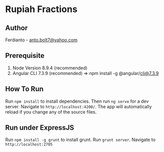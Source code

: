 # Rupiah Fractions

## Author

Ferdianto - anto.bolt7@yahoo.com

## Prerequisite

1. Node Version 8.9.4 (recommended)
2. Angular CLI 7.3.9 (recommended) => npm install -g @angular/cli@7.3.9

## How To Run

Run `npm install` to install dependencies.
Then run `ng serve` for a dev server. Navigate to `http://localhost:4200/`.
The app will automatically reload if you change any of the source files.

## Run under ExpressJS

Run `npm install -g grunt` to install grunt.
Run `grunt server`. Navigate to `http://localhost:2705`
